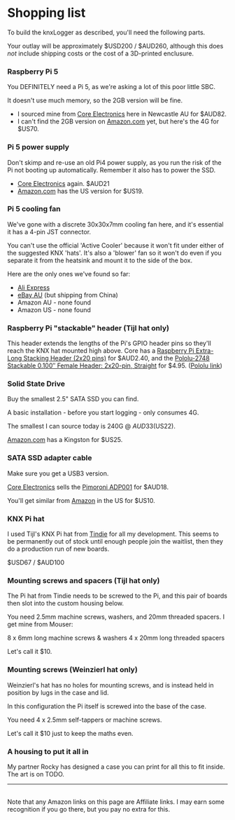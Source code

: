 # Shopping list

To build the knxLogger as described, you'll need the following parts.

Your outlay will be approximately $USD200 / $AUD260, although this does _not_ include shipping costs or the cost of a 3D-printed enclusure.

### Raspberry Pi 5

You DEFINITELY need a Pi 5, as we're asking a lot of this poor little SBC.

It doesn't use much memory, so the 2GB version will be fine.

* I sourced mine from [Core Electronics](https://core-electronics.com.au/raspberry-pi-5-model-b-2gb.html) here in Newcastle AU for $AUD82.
* I can't find the 2GB version on [Amazon.com](https://amzn.to/4e2eQiR) yet, but here's the 4G for $US70.

### Pi 5 power supply

Don't skimp and re-use an old Pi4 power supply, as you run the risk of the Pi not booting up automatically. Remember it also has to power the SSD.

* [Core Electronics](https://core-electronics.com.au/raspberry-pi-5-power-supply-usb-c-pd-27w-white.html) again. $AUD21
* [Amazon.com](https://amzn.to/3AGWUvP) has the US version for $US19.

### Pi 5 cooling fan

We've gone with a discrete 30x30x7mm cooling fan here, and it's essential it has a 4-pin JST connector.

You can't use the official 'Active Cooler' because it won't fit under either of the suggested KNX 'hats'. It's also a 'blower' fan so it won't do even if you separate it from the heatsink and mount it to the side of the box.

Here are the only ones we've found so far:
* [Ali Express](https://www.aliexpress.com/item/1005006278639024.html)
* [eBay AU](https://www.ebay.com/itm/305302554079) (but shipping from China)
* Amazon AU - none found
* Amazon US - none found

### Raspberry Pi "stackable" header (Tijl hat only)

This header extends the lengths of the Pi's GPIO header pins so they'll reach the KNX hat mounted high above.
Core has a [Raspberry Pi Extra-Long Stacking Header (2x20 pins)](https://core-electronics.com.au/stacking-2x20.html) for $AUD2.40, and the [Pololu-2748 Stackable 0.100″ Female Header: 2x20-pin, Straight](https://core-electronics.com.au/stackable-0-100-female-header-2x20-pin-straight.html) for $4.95. ([Pololu link](https://www.pololu.com/product/2748))

### Solid State Drive

Buy the smallest 2.5" SATA SSD you can find.

A basic installation - before you start logging - only consumes 4G.

The smallest I can source today is 240G @ $AUD33 ($US22).

[Amazon.com](https://amzn.to/3YYApg4) has a Kingston for $US25.

### SATA SSD adapter cable

Make sure you get a USB3 version.

[Core Electronics](https://core-electronics.com.au/pimoroni-sata-hard-drive-to-usb-adapter.html) sells the [Pimoroni ADP001](https://shop.pimoroni.com/products/sata-hard-drive-to-usb-adapter?variant=14241654983) for $AUD18.

You'll get similar from [Amazon](https://amzn.to/3AJnPr3) in the US for $US10.

### KNX Pi hat

I used Tijl's KNX Pi hat from [Tindie](https://www.tindie.com/products/cpu20/knx-raspberry-pi-hat/) for all my development. This seems to be permanently out of stock until enough people join the waitlist, then they do a production run of new boards.

$USD67 / $AUD100

### Mounting screws and spacers (Tijl hat only)

The Pi hat from Tindie needs to be screwed to the Pi, and this pair of boards then slot into the custom housing below.

You need 2.5mm machine screws, washers, and 20mm threaded spacers. I get mine from Mouser:

8 x 6mm long machine screws & washers
4 x 20mm long threaded spacers

Let's call it $10.

### Mounting screws (Weinzierl hat only)

Weinzierl's hat has no holes for mounting screws, and is instead held in position by lugs in the case and lid.

In this configuration the Pi itself is screwed into the base of the case.

You need 4 x 2.5mm self-tappers or machine screws.

Let's call it $10 just to keep the maths even.


### A housing to put it all in

My partner Rocky has designed a case you can print for all this to fit inside. The art is on TODO.

<hr/>
<br>
Note that any Amazon links on this page are Affiliate links. I may earn some recognition if you go there, but you pay no extra for this.
